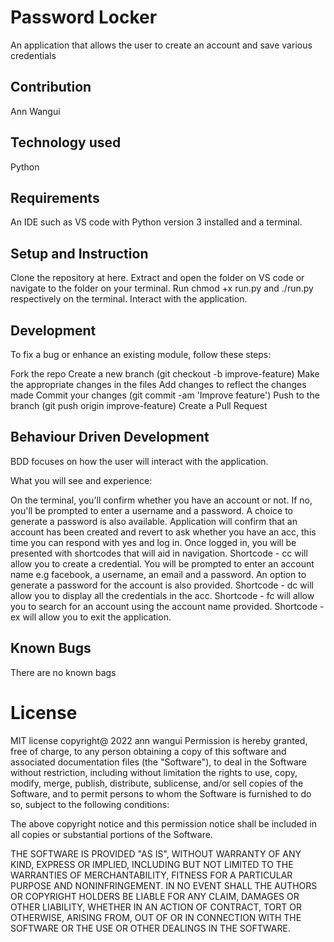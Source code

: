 # Password Locker
An application that allows the user to create an account and save various credentials

## Contribution
Ann Wangui

## Technology used
Python

## Requirements
An IDE such as VS code with Python version 3 installed and a terminal.

## Setup and Instruction
Clone the repository at here.
Extract and open the folder on VS code or navigate to the folder on your terminal.
Run chmod +x run.py and ./run.py respectively on the terminal.
Interact with the application.
## Development
To fix a bug or enhance an existing module, follow these steps:

Fork the repo
Create a new branch (git checkout -b improve-feature)
Make the appropriate changes in the files
Add changes to reflect the changes made
Commit your changes (git commit -am 'Improve feature')
Push to the branch (git push origin improve-feature)
Create a Pull Request
## Behaviour Driven Development
BDD focuses on how the user will interact with the application.

What you will see and experience:

On the terminal, you'll confirm whether you have an account or not.
If no, you'll be prompted to enter a username and a password. A choice to generate a password is also available.
Application will confirm that an account has been created and revert to ask whether you have an acc, this time you can respond with yes and log in.
Once logged in, you will be presented with shortcodes that will aid in navigation.
Shortcode - cc will allow you to create a credential. You will be prompted to enter an account name e.g facebook, a username, an email and a password. An option to generate a password for the account is also provided.
Shortcode - dc will allow you to display all the credentials in the acc.
Shortcode - fc will allow you to search for an account using the account name provided.
Shortcode - ex will allow you to exit the application.
## Known Bugs
 There are no known bags


# License
MIT license copyright@ 2022 ann wangui
Permission is hereby granted, free of charge, to any person obtaining a copy of this software and associated documentation files (the "Software"), to deal in the Software without restriction, including without limitation the rights to use, copy, modify, merge, publish, distribute, sublicense, and/or sell copies of the Software, and to permit persons to whom the Software is furnished to do so, subject to the following conditions:

The above copyright notice and this permission notice shall be included in all copies or substantial portions of the Software.

THE SOFTWARE IS PROVIDED "AS IS", WITHOUT WARRANTY OF ANY KIND, EXPRESS OR IMPLIED, INCLUDING BUT NOT LIMITED TO THE WARRANTIES OF MERCHANTABILITY, FITNESS FOR A PARTICULAR PURPOSE AND NONINFRINGEMENT. IN NO EVENT SHALL THE AUTHORS OR COPYRIGHT HOLDERS BE LIABLE FOR ANY CLAIM, DAMAGES OR OTHER LIABILITY, WHETHER IN AN ACTION OF CONTRACT, TORT OR OTHERWISE, ARISING FROM, OUT OF OR IN CONNECTION WITH THE SOFTWARE OR THE USE OR OTHER DEALINGS IN THE SOFTWARE.

